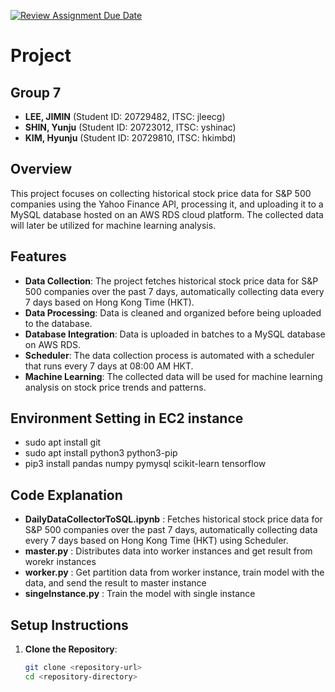[![Review Assignment Due Date](https://classroom.github.com/assets/deadline-readme-button-22041afd0340ce965d47ae6ef1cefeee28c7c493a6346c4f15d667ab976d596c.svg)](https://classroom.github.com/a/jzfQvm5J)
# Project

## Group 7
- **LEE, JIMIN** (Student ID: 20729482, ITSC: jleecg)
- **SHIN, Yunju** (Student ID: 20723012, ITSC: yshinac)
- **KIM, Hyunju** (Student ID: 20729810, ITSC: hkimbd)

## Overview
This project focuses on collecting historical stock price data for S&P 500 companies using the Yahoo Finance API, processing it, and uploading it to a MySQL database hosted on an AWS RDS cloud platform. The collected data will later be utilized for machine learning analysis.

## Features
- **Data Collection**: The project fetches historical stock price data for S&P 500 companies over the past 7 days, automatically collecting data every 7 days based on Hong Kong Time (HKT).
- **Data Processing**: Data is cleaned and organized before being uploaded to the database.
- **Database Integration**: Data is uploaded in batches to a MySQL database on AWS RDS.
- **Scheduler**: The data collection process is automated with a scheduler that runs every 7 days at 08:00 AM HKT.
- **Machine Learning**: The collected data will be used for machine learning analysis on stock price trends and patterns.

## Environment Setting in EC2 instance
- sudo apt install git
- sudo apt install python3 python3-pip
- pip3 install pandas numpy pymysql scikit-learn tensorflow

## Code Explanation
- **DailyDataCollectorToSQL.ipynb** : Fetches historical stock price data for S&P 500 companies over the past 7 days, automatically collecting data every 7 days based on Hong Kong Time (HKT) using Scheduler.
- **master.py** : Distributes data into worker instances and get result from worekr instances
- **worker.py** : Get partition data from worker instance, train model with the data, and send the result to master instance
- **singeInstance.py** : Train the model with single instance

## Setup Instructions
1. **Clone the Repository**:
   ```bash
   git clone <repository-url>
   cd <repository-directory>
